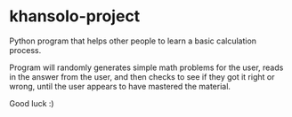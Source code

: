 # khansolo-project
Python program that helps other people to learn a basic calculation process.

Program will randomly generates simple math problems for the user,
reads in the answer from the user, and then checks to see if they got it right or wrong,
until the user appears to have mastered the material.

Good luck :)
